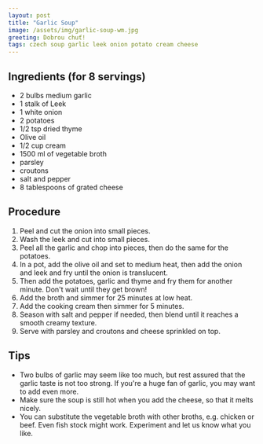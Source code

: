 ```yaml
---
layout: post
title: "Garlic Soup"
image: /assets/img/garlic-soup-wm.jpg
greeting: Dobrou chuť!
tags: czech soup garlic leek onion potato cream cheese
---
```


## Ingredients (for 8 servings)

 - 2 bulbs medium garlic
 - 1 stalk of Leek
 - 1 white onion
 - 2 potatoes
 - 1/2 tsp dried thyme
 - Olive oil
 - 1/2 cup cream
 - 1500 ml of vegetable broth
 - parsley
 - croutons
 - salt and pepper
 - 8 tablespoons of grated cheese
 
## Procedure

 1. Peel and cut the onion into small pieces.
 1. Wash the leek and cut into small pieces.
 1. Peel all the garlic and chop into pieces, then do the same for the potatoes.
 1. In a pot, add the olive oil and set to medium heat, then add the onion and leek and fry until the onion is translucent.
 1. Then add the potatoes, garlic and thyme and fry them for another minute. Don't wait until they get brown!
 1. Add the broth and simmer for 25 minutes at low heat.
 1. Add the cooking cream then simmer for 5 minutes. 
 1. Season with salt and pepper if needed, then blend until it reaches a smooth creamy texture.
 1. Serve with parsley and croutons and cheese sprinkled on top.
 
## Tips

 - Two bulbs of garlic may seem like too much, but rest assured that the garlic taste is not too strong. If you're a huge fan of garlic, you may want to add even more.
 - Make sure the soup is still hot when you add the cheese, so that it melts nicely.
 - You can substitute the vegetable broth with other broths, e.g. chicken or beef. Even fish stock might work. Experiment and let us know what you like.

